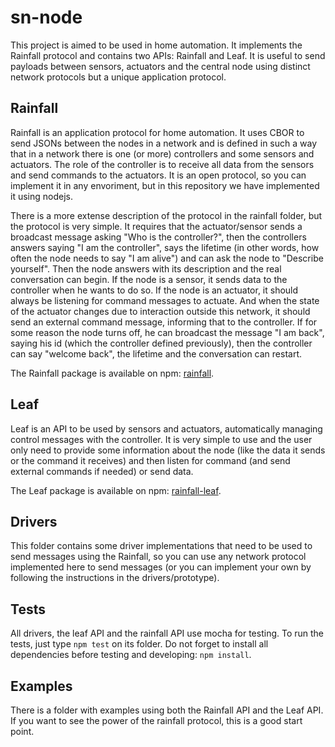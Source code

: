 # sn-node
This project is aimed to be used in home automation. It implements the Rainfall protocol and contains two APIs: Rainfall and Leaf. It is useful to send payloads between sensors, actuators and the central node using distinct network protocols but a unique application protocol.

## Rainfall
Rainfall is an application protocol for home automation. It uses CBOR to send JSONs between the nodes in a network and is defined in such a way that in a network there is one (or more) controllers and some sensors and actuators. The role of the controller is to receive all data from the sensors and send commands to the actuators. It is an open protocol, so you can implement it in any envoriment, but in this repository we have implemented it using nodejs.

There is a more extense description of the protocol in the rainfall folder, but the protocol is very simple. It requires that the actuator/sensor sends a broadcast message asking "Who is the controller?", then the controllers answers saying "I am the controller", says the lifetime (in other words, how often the node needs to say "I am alive") and can ask the node to "Describe yourself". Then the node answers with its description and the real conversation can begin.
If the node is a sensor, it sends data to the controller when he wants to do so.
If the node is an actuator, it should always be listening for command messages to actuate. And when the state of the actuator changes due to interaction outside this network, it should send an external command message, informing that to the controller.
If for some reason the node turns off, he can broadcast the message "I am back", saying his id (which the controller defined previously), then the controller can say "welcome back", the lifetime and the conversation can restart.

The Rainfall package is available on npm: [rainfall](https://www.npmjs.com/package/rainfall).

## Leaf
Leaf is an API to be used by sensors and actuators, automatically managing control messages with the controller. It is very simple to use and the user only need to provide some information about the node (like the data it sends or the command it receives) and then listen for command (and send external commands if needed) or send data.

The Leaf package is available on npm: [rainfall-leaf](https://www.npmjs.com/package/rainfall-leaf).

## Drivers
This folder contains some driver implementations that need to be used to send messages using the Rainfall, so you can use any network protocol implemented here to send messages (or you can implement your own by following the instructions in the drivers/prototype).

## Tests
All drivers, the leaf API and the rainfall API use mocha for testing. To run the tests, just type `npm test` on its folder. Do not forget to install all dependencies before testing and developing: `npm install`.

## Examples
There is a folder with examples using both the Rainfall API and the Leaf API. If you want to see the power of the rainfall protocol, this is a good start point.
